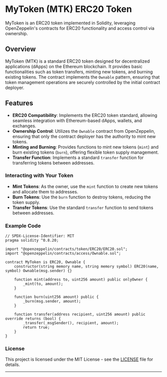 
# MyToken (MTK) ERC20 Token

MyToken is an ERC20 token implemented in Solidity, leveraging OpenZeppelin's contracts for ERC20 functionality and access control via ownership.

## Overview

MyToken (MTK) is a standard ERC20 token designed for decentralized applications (dApps) on the Ethereum blockchain. It provides basic functionalities such as token transfers, minting new tokens, and burning existing tokens. The contract implements the `Ownable` pattern, ensuring that token management operations are securely controlled by the initial contract deployer.

## Features

- **ERC20 Compatibility**: Implements the ERC20 token standard, allowing seamless integration with Ethereum-based dApps, wallets, and exchanges.
- **Ownership Control**: Utilizes the `Ownable` contract from OpenZeppelin, ensuring that only the contract deployer has the authority to mint new tokens.
- **Minting and Burning**: Provides functions to mint new tokens (`mint`) and burn existing tokens (`burn`), offering flexible token supply management.
- **Transfer Function**: Implements a standard `transfer` function for transferring tokens between addresses.

### Interacting with Your Token

- **Mint Tokens**: As the owner, use the `mint` function to create new tokens and allocate them to addresses.
- **Burn Tokens**: Use the `burn` function to destroy tokens, reducing the token supply.
- **Transfer Tokens**: Use the standard `transfer` function to send tokens between addresses.

### Example Code

```solidity
// SPDX-License-Identifier: MIT
pragma solidity ^0.8.20;

import "@openzeppelin/contracts/token/ERC20/ERC20.sol";
import "@openzeppelin/contracts/access/Ownable.sol";

contract MyToken is ERC20, Ownable {
    constructor(string memory name, string memory symbol) ERC20(name, symbol) Ownable(msg.sender) {}

    function mint(address to, uint256 amount) public onlyOwner {
        _mint(to, amount);
    }

    function burn(uint256 amount) public {
        _burn(msg.sender, amount);
    }

    function transfer(address recipient, uint256 amount) public override returns (bool) {
        _transfer(_msgSender(), recipient, amount);
        return true;
    }
}
```

### License

This project is licensed under the MIT License - see the [LICENSE](LICENSE) file for details.

---

